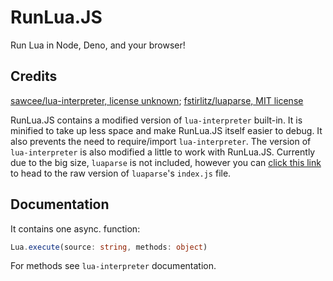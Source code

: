 # RunLua.JS
Run Lua in Node, Deno, and your browser!

## Credits
[sawcee/lua-interpreter, license unknown](https://github.com/sawcee/lua-interpreter); [fstirlitz/luaparse, MIT license](https://github.com/fstirlits/luaparse)

RunLua.JS contains a modified version of `lua-interpreter` built-in. It is minified to take up less space and make RunLua.JS itself easier to debug. It also prevents the need to require/import `lua-interpreter`. The version of `lua-interpreter` is also modified a little to work with RunLua.JS. Currently due to the big size, `luaparse` is not included, however you can [click this link](https://github.com/fstirlitz/luaparse/raw/master/index.js) to head to the raw version of `luaparse`'s `index.js` file.

## Documentation
It contains one async. function:
```ts
Lua.execute(source: string, methods: object)
```
For methods see `lua-interpreter` documentation.
